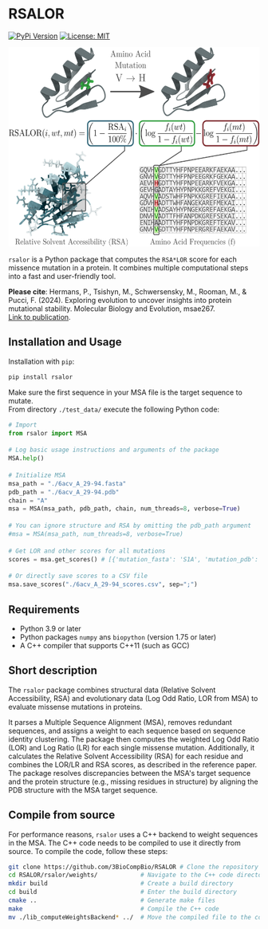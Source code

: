 
# RSALOR

[![PyPi Version](https://img.shields.io/pypi/v/rsalor.svg)](https://pypi.org/project/rsalor/) [![License: MIT](https://img.shields.io/badge/License-MIT-green.svg)](https://opensource.org/licenses/MIT)
<div style="text-align: center;">
<img src="Logo.png" alt="[RSALOR Logo]" height="400"/>
</div>

`rsalor` is a Python package that computes the `RSA*LOR` score for each missence mutation in a protein. It combines multiple computational steps into a fast and user-friendly tool.

**Please cite**:
Hermans, P., Tsishyn, M., Schwersensky, M., Rooman, M., & Pucci, F. (2024). Exploring evolution to uncover insights into protein mutational stability. Molecular Biology and Evolution, msae267.  
[Link to publication](https://academic.oup.com/mbe/advance-article/doi/10.1093/molbev/msae267/7934942).

## Installation and Usage

Installation with `pip`:
```bash
pip install rsalor
```

Make sure the first sequence in your MSA file is the target sequence to mutate.  
From directory `./test_data/` execute the following Python code:
```python
# Import
from rsalor import MSA

# Log basic usage instructions and arguments of the package
MSA.help()

# Initialize MSA
msa_path = "./6acv_A_29-94.fasta"
pdb_path = "./6acv_A_29-94.pdb"
chain = "A"
msa = MSA(msa_path, pdb_path, chain, num_threads=8, verbose=True)

# You can ignore structure and RSA by omitting the pdb_path argument
#msa = MSA(msa_path, num_threads=8, verbose=True)

# Get LOR and other scores for all mutations
scores = msa.get_scores() # [{'mutation_fasta': 'S1A', 'mutation_pdb': 'SA1A', 'RSA': 61.54, 'LOR': 5.05, ...}, ...]

# Or directly save scores to a CSV file
msa.save_scores("./6acv_A_29-94_scores.csv", sep=";")
```

## Requirements

- Python 3.9 or later
- Python packages `numpy` ans `biopython` (version 1.75 or later)
- A C++ compiler that supports C++11 (such as GCC)

## Short description

The `rsalor` package combines structural data (Relative Solvent Accessibility, RSA) and evolutionary data (Log Odd Ratio, LOR from MSA) to evaluate missense mutations in proteins.

It parses a Multiple Sequence Alignment (MSA), removes redundant sequences, and assigns a weight to each sequence based on sequence identity clustering. The package then computes the weighted Log Odd Ratio (LOR) and Log Ratio (LR) for each single missense mutation. Additionally, it calculates the Relative Solvent Accessibility (RSA) for each residue and combines the LOR/LR and RSA scores, as described in the reference paper. The package resolves discrepancies between the MSA's target sequence and the protein structure (e.g., missing residues in structure) by aligning the PDB structure with the MSA target sequence.

## Compile from source

For performance reasons, `rsalor` uses a C++ backend to weight sequences in the MSA. The C++ code needs to be compiled to use it directly from source. To compile the code, follow these steps:
```bash
git clone https://github.com/3BioCompBio/RSALOR # Clone the repository
cd RSALOR/rsalor/weights/            # Navigate to the C++ code directory
mkdir build                          # Create a build directory
cd build                             # Enter the build directory
cmake ..                             # Generate make files
make                                 # Compile the C++ code
mv ./lib_computeWeightsBackend* ../  # Move the compiled file to the correct directory
```

